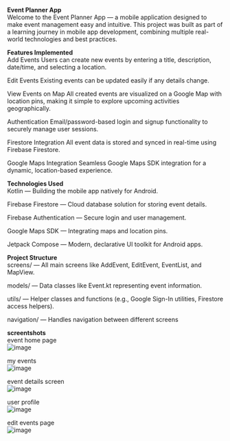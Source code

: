 **Event Planner App**  
Welcome to the Event Planner App — a mobile application designed to make event management easy and intuitive.
This project was built as part of a learning journey in mobile app development, combining multiple real-world technologies and best practices.

**Features Implemented**  
Add Events
Users can create new events by entering a title, description, date/time, and selecting a location.

Edit Events
Existing events can be updated easily if any details change.

View Events on Map
All created events are visualized on a Google Map with location pins, making it simple to explore upcoming activities geographically.

Authentication
Email/password-based login and signup functionality to securely manage user sessions.

Firestore Integration
All event data is stored and synced in real-time using Firebase Firestore.

Google Maps Integration
Seamless Google Maps SDK integration for a dynamic, location-based experience.




**Technologies Used**  
Kotlin — Building the mobile app natively for Android.

Firebase Firestore — Cloud database solution for storing event details.

Firebase Authentication — Secure login and user management.

Google Maps SDK — Integrating maps and location pins.

Jetpack Compose — Modern, declarative UI toolkit for Android apps.


**Project Structure**  
screens/ — All main screens like AddEvent, EditEvent, EventList, and MapView.

models/ — Data classes like Event.kt representing event information.

utils/ — Helper classes and functions (e.g., Google Sign-In utilities, Firestore access helpers).

navigation/ — Handles navigation between different screens 


**screentshots**   
event home page  
 ![image](https://github.com/user-attachments/assets/4b72e5e3-96b4-4049-be16-766fee843485)

my events  
 ![image](https://github.com/user-attachments/assets/c197dfc7-2e4c-41ce-a242-e2bda4525048)

event details screen  
![image](https://github.com/user-attachments/assets/4b9bdb27-4354-453c-bbf5-976d24144cb5)


user profile  
 ![image](https://github.com/user-attachments/assets/2c989791-a38b-4d77-a51a-84f1aed895d5)

edit events page   
![image](https://github.com/user-attachments/assets/9bbad2c8-1e57-4bfa-b1a7-33bae40e3c24)





